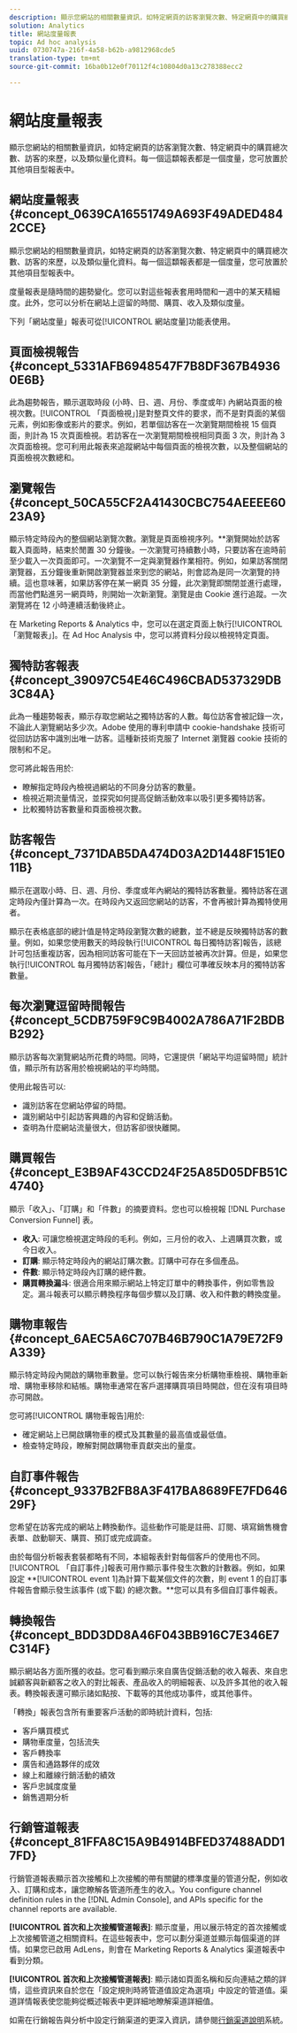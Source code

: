 ```yaml
---
description: 顯示您網站的相關數量資訊，如特定網頁的訪客瀏覽次數、特定網頁中的購買總次數、訪客的來歷，以及類似量化資料。每一個這纇報表都是一個度量，您可放置於其他項目型報表中。
solution: Analytics
title: 網站度量報表
topic: Ad hoc analysis
uuid: 0730747a-216f-4a58-b62b-a9812968cde5
translation-type: tm+mt
source-git-commit: 16ba0b12e0f70112f4c10804d0a13c278388ecc2

---
```



# 網站度量報表

顯示您網站的相關數量資訊，如特定網頁的訪客瀏覽次數、特定網頁中的購買總次數、訪客的來歷，以及類似量化資料。每一個這纇報表都是一個度量，您可放置於其他項目型報表中。

## 網站度量報表 {#concept_0639CA16551749A693F49ADED4842CCE}

顯示您網站的相關數量資訊，如特定網頁的訪客瀏覽次數、特定網頁中的購買總次數、訪客的來歷，以及類似量化資料。每一個這纇報表都是一個度量，您可放置於其他項目型報表中。

度量報表是隨時間的趨勢變化。您可以對這些報表套用時間和一週中的某天精細度。此外，您可以分析在網站上逗留的時間、購買、收入及類似度量。

下列「網站度量」報表可從[!UICONTROL 網站度量]功能表使用。

## 頁面檢視報告 {#concept_5331AFB6948547F7B8DF367B49360E6B}

<!-- 

c_reports_pageviews.xml

 -->

此為趨勢報告，顯示選取時段 (小時、日、週、月份、季度或年) 內網站頁面的檢視次數。[!UICONTROL 「頁面檢視」]是對整頁文件的要求，而不是對頁面的某個元素，例如影像或影片的要求。例如，若單個訪客在一次瀏覽期間檢視 15 個頁面，則計為 15 次頁面檢視。若訪客在一次瀏覽期間檢視相同頁面 3 次，則計為 3 次頁面檢視。您可利用此報表來追蹤網站中每個頁面的檢視次數，以及整個網站的頁面檢視次數總和。

## 瀏覽報告 {#concept_50CA55CF2A41430CBC754AEEEE6023A9}

顯示特定時段內的整個網站瀏覽次數。瀏覽是頁面檢視序列。**&#x200B;瀏覽開始於訪客載入頁面時，結束於閒置 30 分鐘後。一次瀏覽可持續數小時，只要訪客在逾時前至少載入一次頁面即可。一次瀏覽不一定與瀏覽器作業相符。例如，如果訪客關閉瀏覽器，五分鐘後重新開啟瀏覽器並來到您的網站，則會認為是同一次瀏覽的持續。這也意味著，如果訪客停在某一網頁 35 分鐘，此次瀏覽即關閉並進行處理，而當他們點進另一網頁時，則開始一次新瀏覽。瀏覽是由 Cookie 進行追蹤。一次瀏覽將在 12 小時連續活動後終止。

<!-- 

c_reports_visits.xml

 -->

在 Marketing Reports &amp; Analytics 中，您可以在選定頁面上執行[!UICONTROL 「瀏覽報表」]。在 Ad Hoc Analysis 中，您可以將資料分段以檢視特定頁面。

## 獨特訪客報表 {#concept_39097C54E46C496CBAD537329DB3C84A}

此為一種趨勢報表，顯示存取您網站之獨特訪客的人數。每位訪客會被記錄一次，不論此人瀏覽網站多少次。Adobe 使用的專利申請中 cookie-handshake 技術可從回訪訪客中識別出唯一訪客。這種新技術克服了 Internet 瀏覽器 cookie 技術的限制和不足。

<!-- 

c_reports_unique_visitors.xml

 -->

您可將此報告用於:

* 瞭解指定時段內檢視過網站的不同身分訪客的數量。
* 檢視近期流量情況，並探究如何提高促銷活動效率以吸引更多獨特訪客。
* 比較獨特訪客數量和頁面檢視次數。

## 訪客報告 {#concept_7371DAB5DA474D03A2D1448F151E011B}

顯示在選取小時、日、週、月份、季度或年內網站的獨特訪客數量。獨特訪客在選定時段內僅計算為一次。在時段內又返回您網站的訪客，不會再被計算為獨特使用者。

<!-- 

c_reports_visitors.xml

 -->

顯示在表格底部的總計值是特定時段瀏覽次數的總數，並不總是反映獨特訪客的數量。例如，如果您使用數天的時段執行[!UICONTROL 每日獨特訪客]報告，該總計可包括重複訪客，因為相同訪客可能在下一天回訪並被再次計算。但是，如果您執行[!UICONTROL 每月獨特訪客]報告，「總計」欄位可準確反映本月的獨特訪客數量。

## 每次瀏覽逗留時間報告 {#concept_5CDB759F9C9B4002A786A71F2BDBB292}

顯示訪客每次瀏覽網站所花費的時間。同時，它還提供「網站平均逗留時間」統計值，顯示所有訪客用於檢視網站的平均時間。

<!-- 

c_reports_time_spent_per_visit.xml

 -->

使用此報告可以:

* 識別訪客在您網站停留的時間。
* 識別網站中引起訪客興趣的內容和促銷活動。
* 查明為什麼網站流量很大，但訪客卻很快離開。

## 購買報告 {#concept_E3B9AF43CCD24F25A85D05DFB51C4740}

顯示「收入」、「訂購」和「件數」的摘要資料。您也可以檢視報 [!DNL Purchase Conversion Funnel] 表。

<!-- 

c_reports_purchases.xml

 -->

* **收入**: 可讓您檢視選定時段的毛利。例如，三月份的收入、上週購買次數，或今日收入。
* **訂購**: 顯示特定時段內的網站訂購次數。訂購中可存在多個產品。
* **件數**: 顯示特定時段內訂購的總件數。
* **購買轉換漏斗**: 很適合用來顯示網站上特定訂單中的轉換事件，例如零售設定。漏斗報表可以顯示轉換程序每個步驟以及訂購、收入和件數的轉換度量。

## 購物車報告 {#concept_6AEC5A6C707B46B790C1A79E72F9A339}

顯示特定時段內開啟的購物車數量。您可以執行報告來分析購物車檢視、購物車新增、購物車移除和結帳。購物車通常在客戶選擇購買項目時開啟，但在沒有項目時亦可開啟。

<!-- 

c_reports_shopping_cart.xml

 -->

您可將[!UICONTROL 購物車報告]用於: 

* 確定網站上已開啟購物車的模式及其數量的最高值或最低值。
* 檢查特定時段，瞭解對開啟購物車貢獻突出的量度。

## 自訂事件報告 {#concept_9337B2FB8A3F417BA8689FE7FD64629F}

您希望在訪客完成的網站上轉換動作。這些動作可能是註冊、訂閱、填寫銷售機會表單、啟動聊天、購買、預訂或完成調查。

<!-- 

c_reports_custom_events.xml

 -->

由於每個分析報表套裝都略有不同，本組報表針對每個客戶的使用也不同。[!UICONTROL 「自訂事件」]報表可用作顯示事件發生次數的計數器。例如，如果設定 **[!UICONTROL event 1]為計算下載某個文件的次數，則 event 1 的自訂事件報告會顯示發生該事件 (或下載) 的總次數。**您可以具有多個自訂事件報表。

## 轉換報告 {#concept_BDD3DD8A46F043BB916C7E346E7C314F}

顯示網站各方面所獲的收益。您可看到顯示來自廣告促銷活動的收入報表、來自忠誠顧客與新顧客之收入的對比報表、產品收入的明細報表、以及許多其他的收入報表。轉換報表還可顯示諸如點按、下載等的其他成功事件，或其他事件。

<!-- 

c_reports_conversion.xml

 -->

「轉換」報表包含所有重要客戶活動的即時統計資料，包括: 

* 客戶購買模式
* 購物車度量，包括流失
* 客戶轉換率
* 廣告和通路夥伴的成效
* 線上和離線行銷活動的績效
* 客戶忠誠度度量
* 銷售週期分析

## 行銷管道報表 {#concept_81FFA8C15A9B4914BFED37488ADD17FD}

行銷管道報表顯示首次接觸和上次接觸的帶有關鍵的標準度量的管道分配，例如收入、訂購和成本，讓您瞭解各管道所產生的收入。You configure channel definition rules in the [!DNL Admin Console], and APIs specific for the channel reports are available.

<!-- 

c_reports_marketing_channel.xml

 -->

**[!UICONTROL 首次和上次接觸管道報表]**: 顯示度量，用以展示特定的首次接觸或上次接觸管道之相關資料。在這些報表中，您可以劃分渠道並顯示每個渠道的詳情。如果您已啟用 AdLens，則會在 Marketing Reports &amp; Analytics 渠道報表中看到分類。

**[!UICONTROL 首次和上次接觸管道報表]**: 顯示諸如頁面名稱和反向連結之類的詳情，這些資訊來自於您在「設定規則時將管道值設定為選項」中設定的管道值。渠道詳情報表使您能夠從概述報表中更詳細地瞭解渠道詳細值。

如需在行銷報告與分析中設定行銷渠道的更深入資訊，請參閱[行銷渠道說明](https://marketing.adobe.com/resources/help/en_US/mchannel/index.html)系統。
